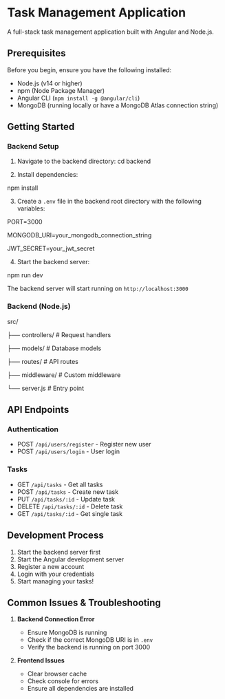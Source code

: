# Task Management Application

A full-stack task management application built with Angular and Node.js.

## Prerequisites

Before you begin, ensure you have the following installed:
- Node.js (v14 or higher)
- npm (Node Package Manager)
- Angular CLI (`npm install -g @angular/cli`)
- MongoDB (running locally or have a MongoDB Atlas connection string)
## Getting Started

### Backend Setup

1. Navigate to the backend directory:
cd backend

2. Install dependencies:
    
npm install

3. Create a `.env` file in the backend root directory with the following variables:

PORT=3000

MONGODB_URI=your_mongodb_connection_string

JWT_SECRET=your_jwt_secret

4. Start the backend server:

npm run dev


The backend server will start running on `http://localhost:3000`

### Backend (Node.js)
src/

├── controllers/        # Request handlers

├── models/            # Database models


├── routes/            # API routes

├── middleware/        # Custom middleware

└── server.js         # Entry point


## API Endpoints

### Authentication
- POST `/api/users/register` - Register new user
- POST `/api/users/login` - User login

### Tasks
- GET `/api/tasks` - Get all tasks
- POST `/api/tasks` - Create new task
- PUT `/api/tasks/:id` - Update task
- DELETE `/api/tasks/:id` - Delete task
- GET `/api/tasks/:id` - Get single task
## Development Process

1. Start the backend server first
2. Start the Angular development server
3. Register a new account
4. Login with your credentials
5. Start managing your tasks!

## Common Issues & Troubleshooting

1. **Backend Connection Error**
   - Ensure MongoDB is running
   - Check if the correct MongoDB URI is in `.env`
   - Verify the backend is running on port 3000

2. **Frontend Issues**
   - Clear browser cache
   - Check console for errors
   - Ensure all dependencies are installed



